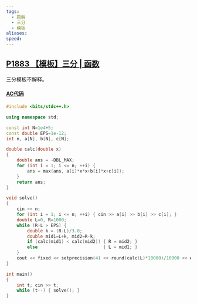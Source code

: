 ```yaml
---
tags:
  - 题解
  - 三分
  - 模板
aliases: 
speed:
---
```

## [P1883 【模板】三分 | 函数](https://www.luogu.com.cn/problem/P1883)

三分模板不解释。

#### [AC代码](https://www.luogu.com.cn/record/179128062)

```cpp
#include <bits/stdc++.h>

using namespace std;

const int N=1e4+5;
const double EPS=1e-12;
int n, a[N], b[N], c[N];

double calc(double x)
{
    double ans = -DBL_MAX;
    for (int i = 1; i <= n; ++i) {
        ans = max(ans, a[i]*x*x+b[i]*x+c[i]);
    }
    return ans;
}

void solve()
{
    cin >> n;
    for (int i = 1; i <= n; ++i) { cin >> a[i] >> b[i] >> c[i]; }
    double L=0, R=1000;
    while (R-L > EPS) {
        double k = (R-L)/3.0;
        double mid1=L+k, mid2=R-k;
        if (calc(mid1) < calc(mid2)) { R = mid2; }
        else                         { L = mid1; }
    }
    cout << fixed << setprecision(4) << round(calc(L)*10000)/10000 << endl;
}

int main()
{
    int t; cin >> t;
    while (t--) { solve(); }
}
```